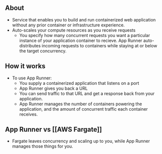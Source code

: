 
## About
- Service that enables you to build and run containerized web application without any prior container or infrastructure experience.
- Auto-scales your compute resources as you receive requests
	- You specify how many concurrent requests you want a particular instance of your application container to recieve. App Runner auto-distributes incoming requests to containers while staying at or below the target concurrency.

## How it works
- To use App Runner:
	- You supply a containerized application that listens on a port
	- App Runner gives you back a URL
	- You can send traffic to that URL and get a response back from your application.
	- App Runner manages the number of containers powering the application, and the amount of concurrent traffic each container receives.

## App Runner vs [[AWS Fargate]]
- Fargate leaves concurrency and scaling up to you, while App Runner manages those things for you.